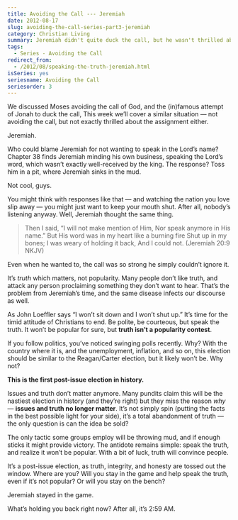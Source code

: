 ```yaml
---
title: Avoiding the Call --- Jeremiah
date: 2012-08-17
slug: avoiding-the-call-series-part3-jeremiah
category: Christian Living
summary: Jeremiah didn't quite duck the call, but he wasn't thrilled about the assignment either.
tags: 
  - Series - Avoiding the Call
redirect_from:
  - /2012/08/speaking-the-truth-jeremiah.html
isSeries: yes
seriesname: Avoiding the Call
seriesorder: 3
---
```



We discussed Moses avoiding the call of God,
and the (in)famous attempt of Jonah to duck the call,
This week we’ll cover a similar situation — not avoiding the call, but
not exactly thrilled about the assignment either.

Jeremiah.

Who could blame Jeremiah for not wanting to speak in the Lord’s name?
Chapter 38 finds Jeremiah minding his own business, speaking the Lord’s
word, which wasn’t exactly well-received by the king. The response? Toss
him in a pit, where Jeremiah sinks in the mud.

Not cool, guys.

You might think with responses like that — and watching the nation you
love slip away — you might just want to keep your mouth shut. After all,
nobody’s listening anyway. Well, Jeremiah thought the same thing.

> Then I said, “I will not make mention of Him, Nor speak anymore in His
> name.” But His word was in my heart like a burning fire Shut up in my
> bones; I was weary of holding it back, And I could not. (Jeremiah 20:9 NKJV)

Even when he wanted to, the call was so strong he simply couldn’t ignore
it.

It’s *truth* which matters, not popularity. Many people don’t like
truth, and attack any person proclaiming something they don’t want to
hear. That’s the problem from Jeremiah’s time, and the same disease
infects our discourse as well.

As John Loeffler says “I won’t sit down and I won’t shut up.” It’s time
for the timid attitude of Christians to end. Be polite, be courteous,
but speak the truth. It won’t be popular for sure, but **truth isn’t a
popularity contest**.

If you follow politics, you’ve noticed swinging polls recently. Why?
With the country where it is, and the unemployment, inflation, and so
on, this election should be similar to the Reagan/Carter election, but
it likely won’t be. Why not?

**This is the first post-issue election in history.**

Issues and truth don’t matter anymore. Many pundits claim this will be
the nastiest election in history (and they’re right) but they miss the
reason *why* — **issues and truth no longer matter**. It’s not simply
spin (putting the facts in the best possible light for your side), it’s
a total abandonment of truth
— the only question is can the idea be sold?

The only tactic some groups employ will be throwing mud, and if enough
sticks it might provide victory. The antidote remains simple: speak the
truth, and realize it won’t be popular. With a bit of luck, truth will
convince people.

It’s a post-issue election, as truth, integrity, and honesty are tossed
out the window. Where are you? Will you stay in the game and help speak
the truth, even if it’s not popular? Or will you stay on the bench?

Jeremiah stayed in the game.

What’s holding you back right now? After all, it’s 2:59 AM.


